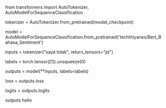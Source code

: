 from transformers import AutoTokenizer, AutoModelForSequenceClassification

tokenizer = AutoTokenizer.from_pretrained(model_checkpoint)

model = AutoModelForSequenceClassification.from_pretrained('techthiyanes/Bert_Bahasa_Sentiment')

inputs = tokenizer("saya tidak", return_tensors="pt")

labels = torch.tensor([1]).unsqueeze(0) 

outputs = model(**inputs, labels=labels)

loss = outputs.loss

logits = outputs.logits

outputs
hello
